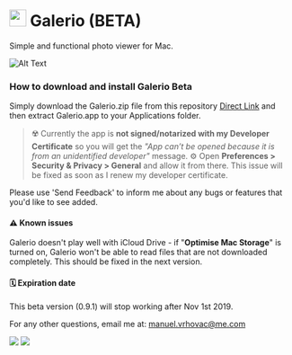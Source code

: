 
# <img src="https://i.imgur.com/GpfTLN0.png" width="30" height="30" /> Galerio (BETA)

Simple and functional photo viewer for Mac.

![Alt Text](https://i.imgur.com/7NxFtxh.jpg)
###  How to download and install Galerio Beta

Simply download the Galerio.zip file from this repository [Direct Link](https://github.com/manuelvrhovac/galerio/raw/master/Galerio.zip) and then extract Galerio.app to your Applications folder. 

> ☢️ Currently the app is **not signed/notarized with my Developer Certificate** so you will get the *"App can’t be opened because it is from an unidentified developer"* message. 
> ⚙️ Open **Preferences > Security & Privacy > General** and allow it from there. This issue will be fixed as soon as I renew my developer certificate.

Please use 'Send Feedback' to inform me about any bugs or features that you'd like to see added.

#### ⚠️  Known issues

Galerio doesn't play well with iCloud Drive - if "**Optimise Mac Storage**" is turned on, Galerio won't be able to read files that are not downloaded completely. This should be fixed in the next version.

#### 🗓  Expiration date
This beta version (0.9.1) will stop working after Nov 1st 2019.

For any other questions, email me at:
manuel.vrhovac@me.com

![](https://i.imgur.com/QkWYTEr.jpg)
![](https://i.imgur.com/vGpVdWK.jpg)
